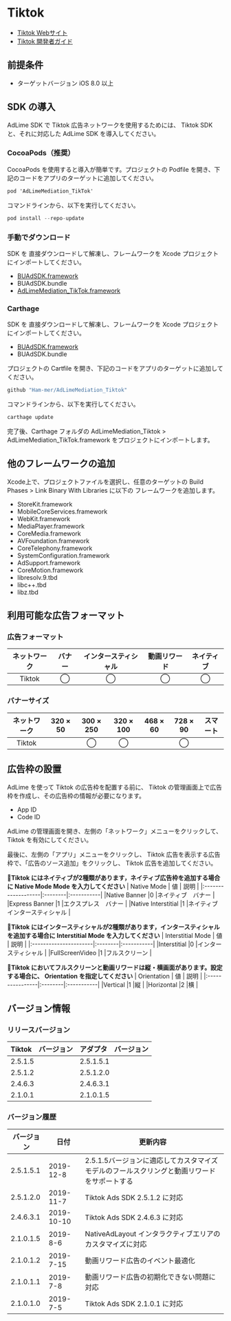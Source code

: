 # Tiktok
- [Tiktok Webサイト](https://ad.oceanengine.com/union/media/login/?from=i18n)
- [Tiktok 開発者ガイド](https://ad.oceanengine.com/union/media/union/download)

## 前提条件
- ターゲットバージョン iOS 8.0 以上

## SDK の導入
AdLime SDK で Tiktok 広告ネットワークを使用するためには、 Tiktok SDK と、それに対応した AdLime SDK を導入してください。

### CocoaPods（推奨）
CocoaPods を使用すると導入が簡単です。プロジェクトの Podfile を開き、下記のコードをアプリのターゲットに追加してください。
```objectivec
pod 'AdLimeMediation_TikTok'
```

コマンドラインから、以下を実行してください。
```objectivec
pod install --repo-update
```

### 手動でダウンロード
SDK を 直接ダウンロードして解凍し、フレームワークを Xcode プロジェクトにインポートしてください。
- [BUAdSDK.framework](https://github.com/Ham-mer/AdLime-iOS-Pub/raw/master/DownloadZip/Networks/BUAdSDK/BUAdSDK_2.5.1.5.zip)
- BUAdSDK.bundle
- [AdLimeMediation_TikTok.framework](https://github.com/Ham-mer/AdLime-iOS-Pub/raw/master/DownloadZip/AdLimeMediation_TikTok/2.5.1.5.1.zip)

### Carthage
SDK を 直接ダウンロードして解凍し、フレームワークを Xcode プロジェクトにインポートしてください。
- [BUAdSDK.framework](https://github.com/Ham-mer/AdLime-iOS-Pub/raw/master/DownloadZip/Networks/BUAdSDK/BUAdSDK_2.5.1.5.zip)
- BUAdSDK.bundle

プロジェクトの Cartfile を開き、下記のコードをアプリのターゲットに追加してください。
```objectivec
github "Ham-mer/AdLimeMediation_Tiktok"
```

コマンドラインから、以下を実行してください。
```objectivec
carthage update
```

完了後、Carthage フォルダの AdLimeMediation_Tiktok > AdLimeMediation_TikTok.framework をプロジェクトにインポートします。

## 他のフレームワークの追加
Xcode上で、プロジェクトファイルを選択し、任意のターゲットの Build Phases > Link Binary With Libraries に以下の フレームワークを追加します。

- StoreKit.framework
- MobileCoreServices.framework
- WebKit.framework
- MediaPlayer.framework
- CoreMedia.framework
- AVFoundation.framework
- CoreTelephony.framework
- SystemConfiguration.framework
- AdSupport.framework
- CoreMotion.framework
- libresolv.9.tbd
- libc++.tbd
- libz.tbd

## 利用可能な広告フォーマット

### 広告フォーマット
|ネットワーク|バナー   |インタースティシャル        |動画リワード |ネイティブ |
|:-----:|:----:|:----------:|:------:|:----:|
|Tiktok |◯     | ◯          |◯       |◯     |

### バナーサイズ
|ネットワーク  |320 × 50  |300 × 250   |320 × 100  |468 × 60  |728 × 90  |スマート    |
|:-------:|:------:|:--------:|:-------:|:------:|:------:|:-------:|
|Tiktok   |        |◯         |◯        |        |◯       |         |

## 広告枠の設置
AdLime を使って Tiktok の広告枠を配置する前に、 Tiktok の管理画面上で広告枠を作成し、その広告枠の情報が必要になります。
- App ID
- Code ID

AdLime の管理画面を開き、左側の「ネットワーク」メニューをクリックして、 Tiktok を有効にしてください。

最後に、左側の「アプリ」メニューをクリックし、 Tiktok 広告を表示する広告枠で、「広告のソース追加」をクリックし、 Tiktok 広告を追加してください。

**Tiktok にはネイティブが2種類があります，ネイティブ広告枠を追加する場合に Native Mode Mode を入力してください**
| Native Mode        | 値   | 説明        |
|:-------------------|:--------|:-----------|
|Native Banner       |0        |ネイティブ　バナー   |
|Express Banner      |1        |エクスプレス　バナー  |
|Native Interstitial |1        |ネイティブ　インタースティシャル |

**Tiktok にはインタースティシャルが2種類があります，インタースティシャルを追加する場合に Interstitial Mode を入力してください**
| Interstitial Mode     | 値     | 説明       |
|:----------------------|:--------|:-----------|
|Interstitial           |0        |インタースティシャル |
|FullScreenVideo        |1        |フルスクリーン      |

**Tiktok においてフルスクリーンと動画リワードは縦・横画面があります。設定する場合に、 Orientation を指定してください**
| Orientation     | 値 | 説明        |
|:----------------|:--------|:-----------|
|Vertical         |1        |縦        |
|Horizontal       |2        |横         |

## バージョン情報

### リリースバージョン
| Tiktok　バージョン  | アダプタ　バージョン |
|:----------------- |:----------------|
| 2.5.1.5            | 2.5.1.5.1        |
| 2.5.1.2            | 2.5.1.2.0        |
| 2.4.6.3            | 2.4.6.3.1        |
| 2.1.0.1            | 2.1.0.1.5        |

### バージョン履歴
| バージョン        | 日付       | 更新内容                              |
|-----------------|------------|----------------------------------|
| 2.5.1.5.1       | 2019-12-8   | 2.5.1.5バージョンに適応してカスタマイズモデルのフールスクリングと動画リワードをサポートする|
| 2.5.1.2.0       | 2019-11-7   | Tiktok Ads SDK 2.5.1.2 に対応|
| 2.4.6.3.1       | 2019-10-10  | Tiktok Ads SDK 2.4.6.3 に対応|
| 2.1.0.1.5       | 2019-8-6    | NativeAdLayout インタラクティブエリアのカスタマイズに対応|
| 2.1.0.1.2       | 2019-7-15   | 動画リワード広告のイベント最適化             |
| 2.1.0.1.1       | 2019-7-8    | 動画リワード広告の初期化できない問題に対応 |
| 2.1.0.1.0       | 2019-7-5    | Tiktok Ads SDK 2.1.0.1 に対応|
